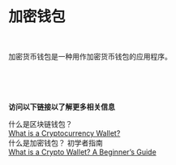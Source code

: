 # 加密钱包<br>

<br>

加密货币钱包是一种用作加密货币钱包的应用程序。<br>

<br>
<br>
<br>

**访问以下链接以了解更多相关信息**<br>

什么是区块链钱包？<br>
[What is a Cryptocurrency Wallet?](https://www.investopedia.com/terms/b/bitcoin-wallet.asp)<br>
什么是加密钱包？ 初学者指南<br>
[What is a Crypto Wallet? A Beginner’s Guide](https://crypto.com/university/crypto-wallets)<br>